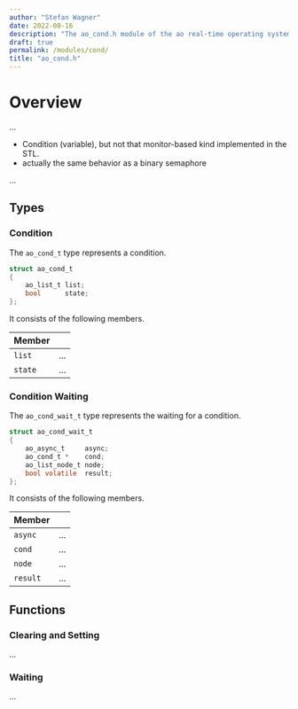 ```yaml
---
author: "Stefan Wagner"
date: 2022-08-16
description: "The ao_cond.h module of the ao real-time operating system."
draft: true
permalink: /modules/cond/
title: "ao_cond.h"
---
```


# Overview

...

- Condition (variable), but not that monitor-based kind implemented in the STL.
- actually the same behavior as a binary semaphore

...

## Types

### Condition

The `ao_cond_t` type represents a condition.

```c
struct ao_cond_t
{
    ao_list_t list;
    bool      state;
};
```

It consists of the following members.

| Member | |
|--------|-|
| `list` | ... |
| `state` | ... |

### Condition Waiting

The `ao_cond_wait_t` type represents the waiting for a condition.

```c
struct ao_cond_wait_t
{
    ao_async_t     async;
    ao_cond_t *    cond;
    ao_list_node_t node;
    bool volatile  result;
};
```

It consists of the following members.

| Member | |
|--------|-|
| `async` | ... |
| `cond` | ... |
| `node` | ... |
| `result` | ... |

## Functions

### Clearing and Setting

...

### Waiting

...
